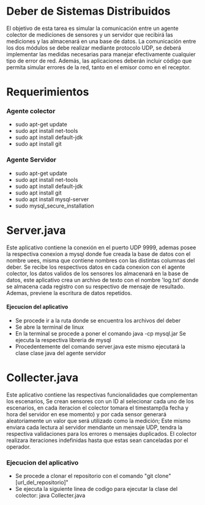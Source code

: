 # Deber de Sistemas Distribuidos 


El objetivo de esta tarea es simular la comunicación entre un agente colector de mediciones de sensores y un servidor que recibirá 
las mediciones y las almacenará en una base de datos. La comunicación entre los dos módulos se debe realizar mediante protocolo UDP, 
se deberá implementar las medidas necesarias para manejar efectivamente cualquier tipo de error de red. Además, las aplicaciones deberán 
incluir código que permita simular errores de la red, tanto en el emisor como en el receptor.

# Requerimientos 
### Agente colector
- sudo apt-get update                                     
- sudo apt install net-tools                              
- sudo apt install default-jdk                            
- sudo apt install git
### Agente Servidor
- sudo apt-get update
- sudo apt install net-tools
- sudo apt install default-jdk
- sudo apt install git
- sudo apt install mysql-server
- sudo mysql_secure_installation

# Server.java
Este aplicativo contiene la conexión en el puerto UDP 9999, ademas posee la respectiva conexion a mysql donde fue creada la base de datos con el nombre uees, misma que contiene nombres con las distintas columnas del deber. Se recibe los respectivos datos en cada conexion con el agente colector, los datos validos de los sensores los almacenará en la base de datos, este aplicativo crea un archivo de texto con el nombre 'log.txt' donde se almacena cada registro con su respectivo de mensaje de resultado. Ademas, previene la escritura de datos repetidos.
#### Ejecucion del aplicativo
- Se procede ir a la ruta donde se encuentra los archivos del deber
- Se abre la terminal de linux
- En la terminal se procede a poner el comando java -cp mysql.jar Se ejecuta la respectiva libreria de mysql
- Procedentemente del comando server.java  este mismo ejecutará la clase clase java del agente servidor
# Collecter.java
Este aplicativo contiene las respectivas funcionalidades que complementan los escenarios, Se crean sensores con un ID al selecionar cada uno de los escenarios, en cada iteracion el colector tomara el timestamp(la fecha y hora del servidor en ese momento) y por cada sensor generará aleatoriamente un valor que será utilizado como la medición; Este mismo enviara cada lectura al servidor mendiante un mensaje UDP, tendra la respectiva validaciones para los errores o mensajes duplicados. El colector realizara iteraciones indefinidas hasta que estas sean canceladas por el operador.
### Ejecucion del aplicativo 
- Se procede a clonar el repositorio con el comando "git clone"[url_del_repositorio]"
- Se ejecuta la siguiente linea de codigo para ejecutar la clase del colector: java  Collecter.java 
